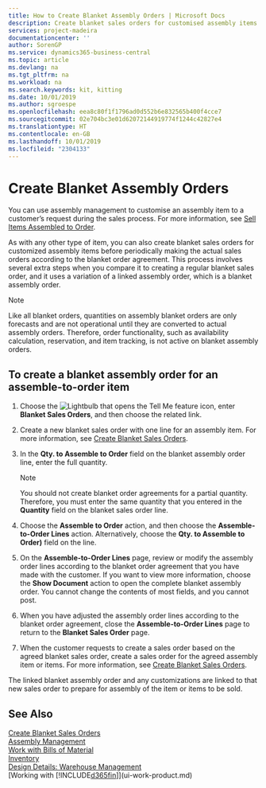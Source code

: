 ```yaml
---
title: How to Create Blanket Assembly Orders | Microsoft Docs
description: Create blanket sales orders for customised assembly items before periodically making the actual sales orders according to the blanket order agreement.
services: project-madeira
documentationcenter: ''
author: SorenGP
ms.service: dynamics365-business-central
ms.topic: article
ms.devlang: na
ms.tgt_pltfrm: na
ms.workload: na
ms.search.keywords: kit, kitting
ms.date: 10/01/2019
ms.author: sgroespe
ms.openlocfilehash: eea8c80f1f1796ad0d552b6e832565b400f4cce7
ms.sourcegitcommit: 02e704bc3e01d62072144919774f1244c42827e4
ms.translationtype: HT
ms.contentlocale: en-GB
ms.lasthandoff: 10/01/2019
ms.locfileid: "2304133"
---
```

# <a name="create-blanket-assembly-orders"></a>Create Blanket Assembly Orders
You can use assembly management to customise an assembly item to a customer’s request during the sales process. For more information, see [Sell Items Assembled to Order](assembly-how-to-sell-items-assembled-to-order.md).  

 As with any other type of item, you can also create blanket sales orders for customized assembly items before periodically making the actual sales orders according to the blanket order agreement. This process involves several extra steps when you compare it to creating a regular blanket sales order, and it uses a variation of a linked assembly order, which is a blanket assembly order.

> [!NOTE]  
>  Like all blanket orders, quantities on assembly blanket orders are only forecasts and are not operational until they are converted to actual assembly orders. Therefore, order functionality, such as availability calculation, reservation, and item tracking, is not active on blanket assembly orders.  

## <a name="to-create-a-blanket-assembly-order-for-an-assemble-to-order-item"></a>To create a blanket assembly order for an assemble\-to\-order item  
1. Choose the ![Lightbulb that opens the Tell Me feature](media/ui-search/search_small.png "Tell me what you want to do") icon, enter **Blanket Sales Orders**, and then choose the related link.  
2. Create a new blanket sales order with one line for an assembly item. For more information, see [Create Blanket Sales Orders](sales-how-to-create-blanket-sales-orders.md).  
3. In the **Qty. to Assemble to Order** field on the blanket assembly order line, enter the full quantity.

    > [!NOTE]  
    >  You should not create blanket order agreements for a partial quantity. Therefore, you must enter the same quantity that you entered in the **Quantity** field on the blanket sales order line.  

4. Choose the **Assemble to Order** action, and then choose the **Assemble-to-Order Lines** action. Alternatively, choose the **Qty. to Assemble to Order)** field on the line.  
5. On the **Assemble-to-Order Lines** page, review or modify the assembly order lines according to the blanket order agreement that you have made with the customer. If you want to view more information, choose the **Show Document** action to open the complete blanket assembly order. You cannot change the contents of most fields, and you cannot post.  
6. When you have adjusted the assembly order lines according to the blanket order agreement, close the **Assemble-to-Order Lines** page to return to the **Blanket Sales Order** page.  
7. When the customer requests to create a sales order based on the agreed blanket sales order, create a sales order for the agreed assembly item or items. For more information, see [Create Blanket Sales Orders](sales-how-to-create-blanket-sales-orders.md).

The linked blanket assembly order and any customizations are linked to that new sales order to prepare for assembly of the item or items to be sold.  

## <a name="see-also"></a>See Also
[Create Blanket Sales Orders](sales-how-to-create-blanket-sales-orders.md)  
[Assembly Management](assembly-assemble-items.md)  
[Work with Bills of Material](inventory-how-work-BOMs.md)  
[Inventory](inventory-manage-inventory.md)  
[Design Details: Warehouse Management](design-details-warehouse-management.md)  
[Working with [!INCLUDE[d365fin](includes/d365fin_md.md)]](ui-work-product.md)
